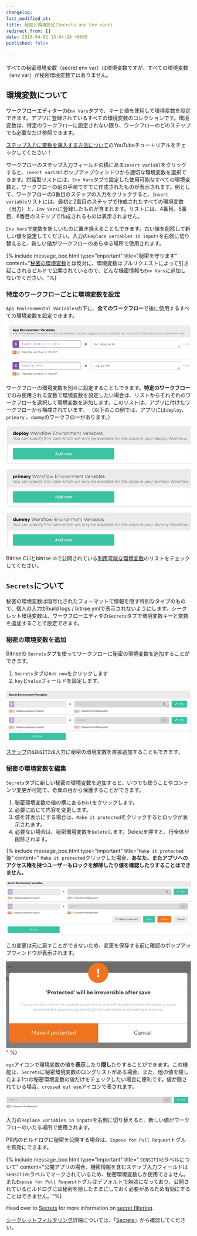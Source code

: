```yaml
---
changelog:
last_modified_at:
title: 秘密と環境設定(Secrets and Env vars)
redirect_from: []
date: 2019-04-02 15:04:24 +0000
published: false

---
```

すべての秘密環境変数（secret env var）は環境変数ですが、すべての環境変数（env var）が秘密環境変数ではありません。

## 環境変数について

ワークフローエディターの`Env Vars`タブで、キーと値を使用して環境変数を設定できます。アプリに登録されているすべての環境変数のコレクションです。環境変数は、特定のワークフローに設定されない限り、ワークフローのどのステップでも必要なだけ参照できます。

[ステップ入力に変数を挿入する方法について](https://youtu.be/atuP_1KN41Q)のYouTubeチュートリアルをチェックしてください！

ワークフローのステップ入力フィールドの横にある`insert variabl`をクリックすると、`insert variabl`ポップアップウィンドウから適切な環境変数を選択できます。対話型リストには、`Env Vars`タブで設定した使用可能なすべての環境変数と、ワークフローの前の手順ですでに作成されたものが表示されます。例として、ワークフローの3番目のステップの入力をクリックすると、`Insert variable`リストには、最初と2番目のステップで作成されたすべての環境変数（出力）と、`Env Vars`に登録したものが含まれます。リストには、4番目、5番目、6番目のステップで作成されるものは表示されません。

`Env Vars`で変数を新しいものに置き換えることもできます。古い値を削除して新しい値を設定してください。入力の`Replace variables in inputs`を右側に切り替えると、新しい値がワークフローのあらゆる場所で使用されます。

{% include message_box.html type="important" title="秘密を守ります" content="[秘密の環境変数](#about-secrets/)とは反対に、環境変数はプルリクエストによって引き起こされるビルドで公開されているので、どんな機密情報も`Env Vars`に追加しないでください。"%}

### 特定のワークフローごとに環境変数を設定

`App Environmental Variables`の下に、**全てのワークフロー**で後に使用するすべての環境変数を設定できます。

![{{ page.title }}](/img/builds/app-env-var.png)

ワークフローの環境変数を別々に設定することもできます。**特定のワークフロー**でのみ使用される変数で環境変数を設定したい場合は、リストからそれぞれのワークフローを選択して環境変数を追加します。このリストは、アプリに付けたワークフローから構成されています。 （以下のこの例では、アプリには`deploy`、 `primary` 、`dummy`のワークフローがあります。）

![{{ page.title }}](/img/builds/workflow-env-var.png)

Bitrise CLIとbitrise.ioで公開されている[利用可能な環境変数](/builds/available-environment-variables/)のリストをチェックしてください。

## `Secrets`について

秘密の環境変数は暗号化されたフォーマットで情報を隠す特別なタイプのもので、個人の入力がbuild logs / bitrise.ymlで表示されないようにします。シークレット環境変数は、ワークフローエディタの`Secrets`タブで環境変数キーと変数を追加することで設定できます。

### 秘密の環境変数を追加

Bitriseの `Secrets`タブを使ってワークフローに秘密の環境変数を追加することができます。

1. `Secrets`タブの`Add new`をクリックします
2. `key`と`value`フィールドを設定します。

![{{ page.title }}](/img/locked-secret.png)

[ステップ](/builds/sensitive-input-field/#set-a-sensitive-input-in-a-step/)の`SENSITIVE`入力に秘密の環境変数を直接追加することもできます。

### 秘密の環境変数を編集

`Secrets`タブに新しい秘密の環境変数を追加すると、いつでも使うことやコンテンツ変更が可能で、奇異の目から保護することができます。

1. 秘密環境変数の値の横にある`Edit`をクリックします。
2. 必要に応じて内容を変更します。
3. 値を非表示にする場合は、`Make it protected`をクリックするとロックが表示されます。
4. 必要ない場合は、秘密環境変数を`Delete`します。Deleteを押すと、行全体が削除されます。

{% include message_box.html type="important" title="`Make it protected`後" content=" `Make it protected`クリックした場合、**あなた、またアプリへのアクセス権を持つユーザーもロックを解除したり値を確認したりすることはできません。**

![{{ page.title }}](/img/make-it-protected2.png)

この変更は元に戻すことができないため、変更を保存する前に確認のポップアップウィンドウが表示されます。

![Screenshot](/img/make-it-protected.png)" %}

`eye`アイコンで環境変数の値を**表示**したり**隠し**たりすることができます。この機能は、`Secrets`に秘密環境変数のロングリストがある場合、また、他の値を隠したまま1つの秘密環境変数の値だけをチェックしたい場合に便利です。値が隠されている場合、`crossed out eye`アイコンで表されます。

![{{ page.title }}](/img/hidden-value-1.png)

入力の`Replace variables in inputs`を右側に切り替えると、新しい値がワークフローのいたる場所で使用されます。 

PR内のビルドログに秘密を公開する場合は、`Expose for Pull Request`トグルを有効にできます。

{% include message_box.html type="important" title=" `SENSITIVE`ラベルについて" content="公開アプリの場合、機密情報を含むステップ入力フィールドは`SENSITIVE`ラベルでマークされているため、秘密環境変数しか使用できません。また`Expose for Pull Request`トグルはデフォルトで無効になっており、公開されているビルドログには秘密を隠したままにしておく必要があるため有効にすることはできません。"%}

Head over to [Secrets](/bitrise-cli/secrets/) for more information on [secret filtering](/bitrise-cli/secrets/#secret-filtering-with-bitrise-cli/).

[シークレットフィルタリング](/bitrise-cli/secrets/#secret-filtering-with-bitrise-cli/)詳細については、「[Secrets](/bitrise-cli/secrets/)」から確認してください。